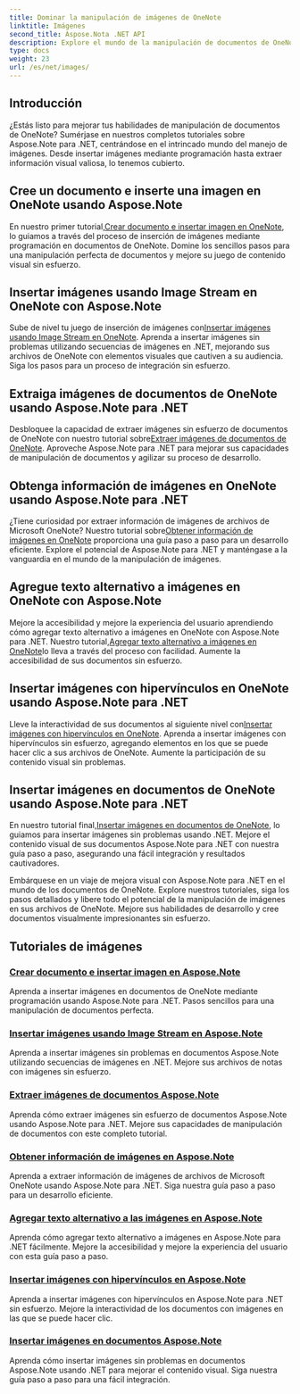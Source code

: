 ```yaml
---
title: Dominar la manipulación de imágenes de OneNote
linktitle: Imágenes
second_title: Aspose.Nota .NET API
description: Explore el mundo de la manipulación de documentos de OneNote con los tutoriales de Aspose.Note para .NET sobre manejo perfecto de imágenes. Eleve su contenido visual sin esfuerzo.
type: docs
weight: 23
url: /es/net/images/
---
```

## Introducción

¿Estás listo para mejorar tus habilidades de manipulación de documentos de OneNote? Sumérjase en nuestros completos tutoriales sobre Aspose.Note para .NET, centrándose en el intrincado mundo del manejo de imágenes. Desde insertar imágenes mediante programación hasta extraer información visual valiosa, lo tenemos cubierto.

## Cree un documento e inserte una imagen en OneNote usando Aspose.Note
 En nuestro primer tutorial,[Crear documento e insertar imagen en OneNote](./build-doc-insert-image/), lo guiamos a través del proceso de inserción de imágenes mediante programación en documentos de OneNote. Domine los sencillos pasos para una manipulación perfecta de documentos y mejore su juego de contenido visual sin esfuerzo.

## Insertar imágenes usando Image Stream en OneNote con Aspose.Note
 Sube de nivel tu juego de inserción de imágenes con[Insertar imágenes usando Image Stream en OneNote](./insert-image-using-image-stream/). Aprenda a insertar imágenes sin problemas utilizando secuencias de imágenes en .NET, mejorando sus archivos de OneNote con elementos visuales que cautiven a su audiencia. Siga los pasos para un proceso de integración sin esfuerzo.

## Extraiga imágenes de documentos de OneNote usando Aspose.Note para .NET
 Desbloquee la capacidad de extraer imágenes sin esfuerzo de documentos de OneNote con nuestro tutorial sobre[Extraer imágenes de documentos de OneNote](./extract-images/). Aproveche Aspose.Note para .NET para mejorar sus capacidades de manipulación de documentos y agilizar su proceso de desarrollo.

## Obtenga información de imágenes en OneNote usando Aspose.Note para .NET
 ¿Tiene curiosidad por extraer información de imágenes de archivos de Microsoft OneNote? Nuestro tutorial sobre[Obtener información de imágenes en OneNote](./get-info-of-images/) proporciona una guía paso a paso para un desarrollo eficiente. Explore el potencial de Aspose.Note para .NET y manténgase a la vanguardia en el mundo de la manipulación de imágenes.

## Agregue texto alternativo a imágenes en OneNote con Aspose.Note
 Mejore la accesibilidad y mejore la experiencia del usuario aprendiendo cómo agregar texto alternativo a imágenes en OneNote con Aspose.Note para .NET. Nuestro tutorial,[Agregar texto alternativo a imágenes en OneNote](./image-alternative-text/)lo lleva a través del proceso con facilidad. Aumente la accesibilidad de sus documentos sin esfuerzo.

## Insertar imágenes con hipervínculos en OneNote usando Aspose.Note para .NET
 Lleve la interactividad de sus documentos al siguiente nivel con[Insertar imágenes con hipervínculos en OneNote](./insert-image-hyperlink/). Aprenda a insertar imágenes con hipervínculos sin esfuerzo, agregando elementos en los que se puede hacer clic a sus archivos de OneNote. Aumente la participación de su contenido visual sin problemas.

## Insertar imágenes en documentos de OneNote usando Aspose.Note para .NET
 En nuestro tutorial final,[Insertar imágenes en documentos de OneNote](./insert-images/), lo guiamos para insertar imágenes sin problemas usando .NET. Mejore el contenido visual de sus documentos Aspose.Note para .NET con nuestra guía paso a paso, asegurando una fácil integración y resultados cautivadores.

Embárquese en un viaje de mejora visual con Aspose.Note para .NET en el mundo de los documentos de OneNote. Explore nuestros tutoriales, siga los pasos detallados y libere todo el potencial de la manipulación de imágenes en sus archivos de OneNote. Mejore sus habilidades de desarrollo y cree documentos visualmente impresionantes sin esfuerzo.
## Tutoriales de imágenes
### [Crear documento e insertar imagen en Aspose.Note](./build-doc-insert-image/)
Aprenda a insertar imágenes en documentos de OneNote mediante programación usando Aspose.Note para .NET. Pasos sencillos para una manipulación de documentos perfecta.
### [Insertar imágenes usando Image Stream en Aspose.Note](./insert-image-using-image-stream/)
Aprenda a insertar imágenes sin problemas en documentos Aspose.Note utilizando secuencias de imágenes en .NET. Mejore sus archivos de notas con imágenes sin esfuerzo.
### [Extraer imágenes de documentos Aspose.Note](./extract-images/)
Aprenda cómo extraer imágenes sin esfuerzo de documentos Aspose.Note usando Aspose.Note para .NET. Mejore sus capacidades de manipulación de documentos con este completo tutorial.
### [Obtener información de imágenes en Aspose.Note](./get-info-of-images/)
Aprenda a extraer información de imágenes de archivos de Microsoft OneNote usando Aspose.Note para .NET. Siga nuestra guía paso a paso para un desarrollo eficiente.
### [Agregar texto alternativo a las imágenes en Aspose.Note](./image-alternative-text/)
Aprenda cómo agregar texto alternativo a imágenes en Aspose.Note para .NET fácilmente. Mejore la accesibilidad y mejore la experiencia del usuario con esta guía paso a paso.
### [Insertar imágenes con hipervínculos en Aspose.Note](./insert-image-hyperlink/)
Aprenda a insertar imágenes con hipervínculos en Aspose.Note para .NET sin esfuerzo. Mejore la interactividad de los documentos con imágenes en las que se puede hacer clic.
### [Insertar imágenes en documentos Aspose.Note](./insert-images/)
Aprenda cómo insertar imágenes sin problemas en documentos Aspose.Note usando .NET para mejorar el contenido visual. Siga nuestra guía paso a paso para una fácil integración.